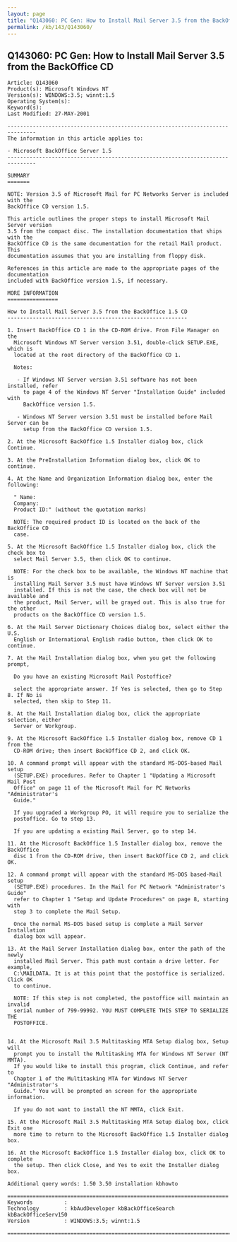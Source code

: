 ```yaml
---
layout: page
title: "Q143060: PC Gen: How to Install Mail Server 3.5 from the BackOffice CD"
permalink: /kb/143/Q143060/
---
```


## Q143060: PC Gen: How to Install Mail Server 3.5 from the BackOffice CD

	Article: Q143060
	Product(s): Microsoft Windows NT
	Version(s): WINDOWS:3.5; winnt:1.5
	Operating System(s): 
	Keyword(s): 
	Last Modified: 27-MAY-2001
	
	-------------------------------------------------------------------------------
	The information in this article applies to:
	
	- Microsoft BackOffice Server 1.5 
	-------------------------------------------------------------------------------
	
	SUMMARY
	=======
	
	NOTE: Version 3.5 of Microsoft Mail for PC Networks Server is included with the
	BackOffice CD version 1.5.
	
	This article outlines the proper steps to install Microsoft Mail Server version
	3.5 from the compact disc. The installation documentation that ships with the
	BackOffice CD is the same documentation for the retail Mail product. This
	documentation assumes that you are installing from floppy disk.
	
	References in this article are made to the appropriate pages of the documentation
	included with BackOffice version 1.5, if necessary.
	
	MORE INFORMATION
	================
	
	How to Install Mail Server 3.5 from the BackOffice 1.5 CD
	---------------------------------------------------------
	
	1. Insert BackOffice CD 1 in the CD-ROM drive. From File Manager on the
	  Microsoft Windows NT Server version 3.51, double-click SETUP.EXE, which is
	  located at the root directory of the BackOffice CD 1.
	
	  Notes:
	
	   - If Windows NT Server version 3.51 software has not been installed, refer
	     to page 4 of the Windows NT Server "Installation Guide" included with
	     BackOffice version 1.5.
	
	   - Windows NT Server version 3.51 must be installed before Mail Server can be
	     setup from the BackOffice CD version 1.5.
	
	2. At the Microsoft BackOffice 1.5 Installer dialog box, click Continue.
	
	3. At the PreInstallation Information dialog box, click OK to continue.
	
	4. At the Name and Organization Information dialog box, enter the following:
	
	  " Name:
	  Company:
	  Product ID:" (without the quotation marks)
	
	  NOTE: The required product ID is located on the back of the BackOffice CD
	  case.
	
	5. At the Microsoft BackOffice 1.5 Installer dialog box, click the check box to
	  select Mail Server 3.5, then click OK to continue.
	
	  NOTE: For the check box to be available, the Windows NT machine that is
	  installing Mail Server 3.5 must have Windows NT Server version 3.51
	  installed. If this is not the case, the check box will not be available and
	  the product, Mail Server, will be grayed out. This is also true for the other
	  products on the BackOffice CD version 1.5.
	
	6. At the Mail Server Dictionary Choices dialog box, select either the U.S.
	  English or International English radio button, then click OK to continue.
	
	7. At the Mail Installation dialog box, when you get the following prompt,
	
	  Do you have an existing Microsoft Mail Postoffice?
	
	  select the appropriate answer. If Yes is selected, then go to Step 8. If No is
	  selected, then skip to Step 11.
	
	8. At the Mail Installation dialog box, click the appropriate selection, either
	  Server or Workgroup.
	
	9. At the Microsoft BackOffice 1.5 Installer dialog box, remove CD 1 from the
	  CD-ROM drive; then insert BackOffice CD 2, and click OK.
	
	10. A command prompt will appear with the standard MS-DOS-based Mail setup
	  (SETUP.EXE) procedures. Refer to Chapter 1 "Updating a Microsoft Mail Post
	  Office" on page 11 of the Microsoft Mail for PC Networks "Administrator's
	  Guide."
	
	  If you upgraded a Workgroup PO, it will require you to serialize the
	  postoffice. Go to step 13.
	
	  If you are updating a existing Mail Server, go to step 14.
	
	11. At the Microsoft BackOffice 1.5 Installer dialog box, remove the BackOffice
	  disc 1 from the CD-ROM drive, then insert BackOffice CD 2, and click OK.
	
	12. A command prompt will appear with the standard MS-DOS based-Mail setup
	  (SETUP.EXE) procedures. In the Mail for PC Network "Administrator's Guide"
	  refer to Chapter 1 "Setup and Update Procedures" on page 8, starting with
	  step 3 to complete the Mail Setup.
	
	  Once the normal MS-DOS based setup is complete a Mail Server Installation
	  dialog box will appear.
	
	13. At the Mail Server Installation dialog box, enter the path of the newly
	  installed Mail Server. This path must contain a drive letter. For example,
	  C:\MAILDATA. It is at this point that the postoffice is serialized. Click OK
	  to continue.
	
	  NOTE: If this step is not completed, the postoffice will maintain an invalid
	  serial number of 799-99992. YOU MUST COMPLETE THIS STEP TO SERIALIZE THE
	  POSTOFFICE.
	
	
	14. At the Microsoft Mail 3.5 Multitasking MTA Setup dialog box, Setup will
	  prompt you to install the Multitasking MTA for Windows NT Server (NT MMTA).
	  If you would like to install this program, click Continue, and refer to
	  Chapter 1 of the Multitasking MTA for Windows NT Server "Administrator's
	  Guide." You will be prompted on screen for the appropriate information.
	
	  If you do not want to install the NT MMTA, click Exit.
	
	15. At the Microsoft Mail 3.5 Multitasking MTA Setup dialog box, click Exit one
	  more time to return to the Microsoft BackOffice 1.5 Installer dialog box.
	
	16. At the Microsoft BackOffice 1.5 Installer dialog box, click OK to complete
	  the setup. Then click Close, and Yes to exit the Installer dialog box.
	
	Additional query words: 1.50 3.50 installation kbhowto
	
	======================================================================
	Keywords          :  
	Technology        : kbAudDeveloper kbBackOfficeSearch kbBackOfficeServ150
	Version           : WINDOWS:3.5; winnt:1.5
	
	=============================================================================
	
